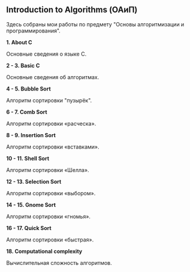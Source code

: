 ## Introduction to Algorithms (ОАиП)

Здесь собраны мои работы по предмету "Основы алгоритмизации и программирования". 

**1. About C**

Основные сведения о языке С.


**2 - 3. Basic C**

Основные сведения об алгоритмах.


**4 - 5. Bubble Sort**

Алгоритм сортировки "пузырёк".


**6 - 7. Comb Sort**

Алгоритм сортировки «расческа».


**8 - 9. Insertion Sort**

Алгоритм сортировки «вставками».


**10 - 11. Shell Sort** 

Алгоритм сортировки «Шелла».


 **12 - 13. Selection Sort**
 
Алгоритм сортировки «выбором».


**14 - 15. Gnome Sort**

Алгоритм сортировки «гномья».


**16 - 17. Quick Sort**

Алгоритм сортировки «быстрая».


**18. Computational complexity**

Вычислительная сложность алгоритмов.
